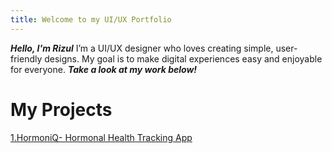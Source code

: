 ```yaml
---
title: Welcome to my UI/UX Portfolio
---
```

***Hello,
I'm Rizul***
I’m a UI/UX designer who loves creating simple, user-friendly designs. 
My goal is to make digital experiences easy and enjoyable for everyone.
***Take a look at my work below!***

# My Projects
[1.HormoniQ- Hormonal Health Tracking App](hormoniQ.md)
